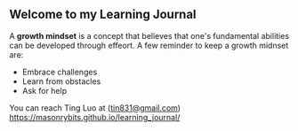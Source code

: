## Welcome to my Learning Journal

A **growth mindset** is a concept that believes that one's fundamental abilities can be developed through effeort. A few reminder to keep a growth midnset are:

* Embrace challenges
* Learn from obstacles
* Ask for help

You can reach Ting Luo at
<Email>(tin831@gmail.com)
<https://masonrybits.github.io/learning_journal/>
